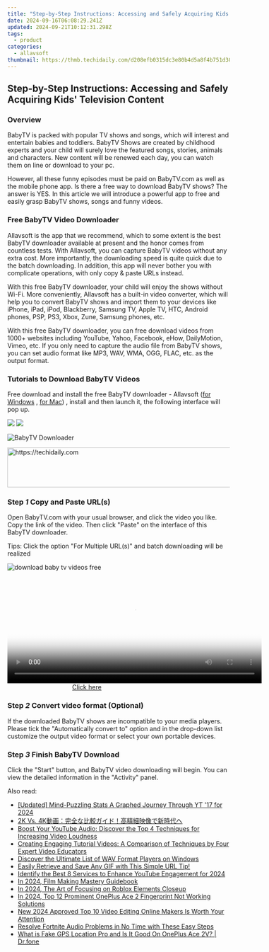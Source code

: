 ```yaml
---
title: "Step-by-Step Instructions: Accessing and Safely Acquiring Kids' Television Content"
date: 2024-09-16T06:08:29.241Z
updated: 2024-09-21T10:12:31.298Z
tags:
  - product
categories:
  - allavsoft
thumbnail: https://thmb.techidaily.com/d208efb0315dc3e80b4d5a8f4b751d30ee62ca28dd2151c249d15e615be6f528.jpg
---
```


## Step-by-Step Instructions: Accessing and Safely Acquiring Kids' Television Content

### Overview

BabyTV is packed with popular TV shows and songs, which will interest and entertain babies and toddlers. BabyTV Shows are created by childhood experts and your child will surely love the featured songs, stories, animals and characters. New content will be renewed each day, you can watch them on line or download to your pc.

However, all these funny episodes must be paid on BabyTV.com as well as the mobile phone app. Is there a free way to download BabyTV shows? The answer is YES. In this article we will introduce a powerful app to free and easily grasp BabyTV shows, songs and funny videos.

### Free BabyTV Video Downloader

Allavsoft is the app that we recommend, which to some extent is the best BabyTV downloader available at present and the honor comes from countless tests. With Allavsoft, you can capture BabyTV videos without any extra cost. More importantly, the downloading speed is quite quick due to the batch downloading. In addition, this app will never bother you with complicate operations, with only copy & paste URLs instead.

With this free BabyTV downloader, your child will enjoy the shows without Wi-Fi. More conveniently, Allavsoft has a built-in video converter, which will help you to convert BabyTV shows and import them to your devices like iPhone, iPad, iPod, Blackberry, Samsung TV, Apple TV, HTC, Android phones, PSP, PS3, Xbox, Zune, Samsung phones, etc.

With this free BabyTV downloader, you can free download videos from 1000+ websites including YouTube, Yahoo, Facebook, eHow, DailyMotion, Vimeo, etc. If you only need to capture the audio file from BabyTV shows, you can set audio format like MP3, WAV, WMA, OGG, FLAC, etc. as the output format.

### Tutorials to Download BabyTV Videos

Free download and install the free BabyTV downloader - Allavsoft ([for Windows](https://tools.techidaily.com/allavsoft/products/) , [for Mac](https://tools.techidaily.com/allavsoft/products/)) , install and then launch it, the following interface will pop up.

[![](https://www.allavsoft.com/how-to/../images/how-to/free-download-win.jpg)](https://tools.techidaily.com/allavsoft/products/) [![](https://www.allavsoft.com/how-to/../images/how-to/free-download-mac.jpg)](https://tools.techidaily.com/allavsoft/products/)

![BabyTV Downloader](https://www.allavsoft.com/how-to/../images/allavsoft/screen-shot-600.jpg)

<!-- affiliate ads begin -->
<a href="https://aligracehair.sjv.io/c/5597632/2012420/19272" target="_top" id="2012420">
  <img src="//a.impactradius-go.com/display-ad/19272-2012420" border="0" alt="https://techidaily.com" width="728" height="90"/>
</a>
<img height="0" width="0" src="https://aligracehair.sjv.io/i/5597632/2012420/19272" style="position:absolute;visibility:hidden;" border="0" />
<!-- affiliate ads end -->

### Step _1_ Copy and Paste URL(s)

Open BabyTV.com with your usual browser, and click the video you like. Copy the link of the video. Then click "Paste" on the interface of this BabyTV downloader.

Tips: Click the option "For Multiple URL(s)" and batch downloading will be realized

![download baby tv videos free](https://www.allavsoft.com/how-to/../images/how-to/download-videos-from-medici.tv/download-medici-tv.jpg)

<!-- affiliate ads begin -->
<span id="1983471">
					<video width="576" height="240" style="cursor:pointer"
           poster="//a.impactradius-go.com/display-clicktoplayimage/1983471.png"
           onclick="if(!this.playClicked){this.play();this.setAttribute('controls',true);this.playClicked=true;}">
	   <source src="//a.impactradius-go.com/display-ad/22993-1983471">
	   <img src="//a.impactradius-go.com/display-clicktoplayimage/1983471.png" style="border: none; height: 100%; width: 100%; object-fit: contain">
	</video>
	<div style="width:360px;text-align:center"><a href="javascript:window.open(decodeURIComponent('https%3A%2F%2Fhomestyler.sjv.io%2Fc%2F5597632%2F1983471%2F22993'), '_blank');void(0);">Click here</a></div>
</span>
<img height="0" width="0" src="https://imp.pxf.io/i/5597632/1983471/22993" style="position:absolute;visibility:hidden;" border="0" />
<!-- affiliate ads end -->

### Step _2_ Convert video format (Optional)

If the downloaded BabyTV shows are incompatible to your media players. Please tick the "Automatically convert to" option and in the drop-down list customize the output video format or select your own portable devices.

### Step _3_ Finish BabyTV Download

Click the "Start" button, and BabyTV video downloading will begin. You can view the detailed information in the "Activity" panel.

<ins class="adsbygoogle"
     style="display:block"
     data-ad-format="autorelaxed"
     data-ad-client="ca-pub-7571918770474297"
     data-ad-slot="1223367746"></ins>

<ins class="adsbygoogle"
     style="display:block"
     data-ad-client="ca-pub-7571918770474297"
     data-ad-slot="8358498916"
     data-ad-format="auto"
     data-full-width-responsive="true"></ins>

<span class="atpl-alsoreadstyle">Also read:</span>
<div><ul>
<li><a href="https://youtube-tips.techidaily.com/ed-mind-puzzling-stats-a-graphed-journey-through-yt-17-for-2024/"><u>[Updated] Mind-Puzzling Stats A Graphed Journey Through YT '17 for 2024</u></a></li>
<li><a href="https://win-web.techidaily.com/2k-vs-4k/"><u>2K Vs. 4K動画：完全な比較ガイド！高精細映像で新時代へ</u></a></li>
<li><a href="https://win-web.techidaily.com/boost-your-youtube-audio-discover-the-top-4-techniques-for-increasing-video-loudness/"><u>Boost Your YouTube Audio: Discover the Top 4 Techniques for Increasing Video Loudness</u></a></li>
<li><a href="https://win-web.techidaily.com/creating-engaging-tutorial-videos-a-comparison-of-techniques-by-four-expert-video-educators/"><u>Creating Engaging Tutorial Videos: A Comparison of Techniques by Four Expert Video Educators</u></a></li>
<li><a href="https://win-web.techidaily.com/discover-the-ultimate-list-of-wav-format-players-on-windows/"><u>Discover the Ultimate List of WAV Format Players on Windows</u></a></li>
<li><a href="https://win-web.techidaily.com/easily-retrieve-and-save-any-gif-with-this-simple-url-tip/"><u>Easily Retrieve and Save Any GIF with This Simple URL Tip!</u></a></li>
<li><a href="https://youtube-lab.techidaily.com/ify-the-best-8-services-to-enhance-youtube-engagement-for-2024/"><u>Identify the Best 8 Services to Enhance YouTube Engagement for 2024</u></a></li>
<li><a href="https://fox-cloud.techidaily.com/in-2024-film-making-mastery-guidebook/"><u>In 2024, Film Making Mastery Guidebook</u></a></li>
<li><a href="https://some-tips.techidaily.com/in-2024-the-art-of-focusing-on-roblox-elements-closeup/"><u>In 2024, The Art of Focusing on Roblox Elements Closeup</u></a></li>
<li><a href="https://easy-unlock-android.techidaily.com/in-2024-top-12-prominent-oneplus-ace-2-fingerprint-not-working-solutions-by-drfone-android/"><u>In 2024, Top 12 Prominent OnePlus Ace 2 Fingerprint Not Working Solutions</u></a></li>
<li><a href="https://ai-video-editing.techidaily.com/new-2024-approved-top-10-video-editing-online-makers-is-worth-your-attention/"><u>New 2024 Approved Top 10 Video Editing Online Makers Is Worth Your Attention</u></a></li>
<li><a href="https://sound-issues.techidaily.com/resolve-fortnite-audio-problems-in-no-time-with-these-easy-steps/"><u>Resolve Fortnite Audio Problems in No Time with These Easy Steps</u></a></li>
<li><a href="https://fake-location.techidaily.com/what-is-fake-gps-location-pro-and-is-it-good-on-oneplus-ace-2v-drfone-by-drfone-virtual-android/"><u>What is Fake GPS Location Pro and Is It Good On OnePlus Ace 2V? | Dr.fone</u></a></li>
</ul></div>

